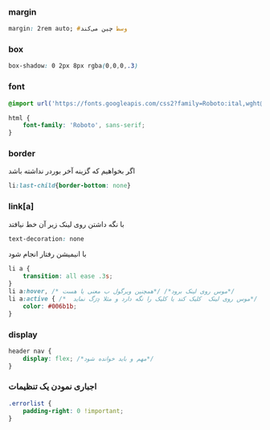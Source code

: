 ### margin
```css
margin: 2rem auto; #وسط چین می‌کند
```

### box
```css
box-shadow: 0 2px 8px rgba(0,0,0,.3)
```
### font
```css
@import url('https://fonts.googleapis.com/css2?family=Roboto:ital,wght@0,300;0,400;0,700;1,900&display=swap');

html {
    font-family: 'Roboto', sans-serif;
}
```

### border
 اگر بخواهیم که گزینه آخر بوردر نداشته باشد
```css
li:last-child{border-bottom: none}  
```

### link[a]
با نگه داشتن روی لینک زیر آن خط نیافتد
```css
text-decoration: none
```
با انیمیشن رفتار انجام شود
```css
li a {
    transition: all ease .3s;
}
li a:hover, /* موس روی لینک برود*/ /*همچنین ویرگول ب معنی یا هست*/
li a:active { /*  موس روی لینک  کلیک کند یا کلیک را نگه دارد و مثلا دِرَگ نماید*/
    color: #006b1b;
}
```

### display
```css
header nav {
    display: flex; /*مهم و باید خوانده شود*/
}
```

### اجباری نمودن یک تنظیمات
```css
.errorlist {
    padding-right: 0 !important;
}
```